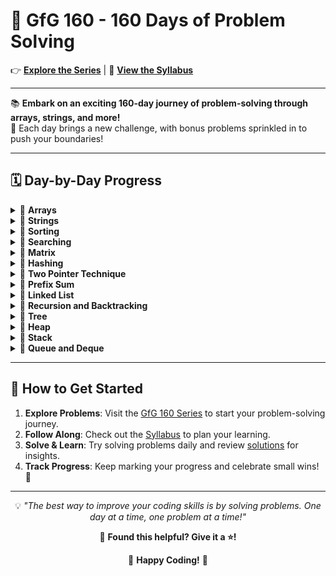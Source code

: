 <div>

# 🎯 GfG 160 - 160 Days of Problem Solving

👉 [**Explore the Series**](https://www.geeksforgeeks.org/courses/gfg-160-series) | 📜 [**View the Syllabus**](https://github.com/keerthisureka/GfG-160/blob/main/GFG%20160%20Series%20-%20Syllabus.pdf)

---

📚 **Embark on an exciting 160-day journey of problem-solving through arrays, strings, and more!**  
🎯 Each day brings a new challenge, with bonus problems sprinkled in to push your boundaries!  

---

## 🗓️ **Day-by-Day Progress**

<details>
<summary>📂 <b>Arrays</b></summary>

- **Day 1**: [Second Largest](https://www.geeksforgeeks.org/batch/gfg-160-problems/track/arrays-gfg-160/problem/second-largest3735) - [Solution](https://github.com/keerthisureka/GfG-160/blob/main/01_Arrays/001_SecondLargest.java)  
- **Day 2**: [Move All Zeroes to End](https://www.geeksforgeeks.org/batch/gfg-160-problems/track/arrays-gfg-160/problem/move-all-zeroes-to-end-of-array0751) - [Solution](https://github.com/keerthisureka/GfG-160/blob/main/01_Arrays/002_MoveAllZeroestoEnd.java)  
- **Day 3**: [Reverse an Array](https://www.geeksforgeeks.org/batch/gfg-160-problems/track/arrays-gfg-160/problem/reverse-an-array) - [Solution](https://github.com/keerthisureka/GfG-160/blob/main/01_Arrays/003_ReverseAnArray.java)  
- **Day 4**: [Rotate Array](https://www.geeksforgeeks.org/batch/gfg-160-problems/track/arrays-gfg-160/problem/rotate-array-by-n-elements-1587115621) - [Solution](https://github.com/keerthisureka/GfG-160/blob/main/01_Arrays/004_RotateArray.java)  
- **Day 5**: [Next Permutation](https://www.geeksforgeeks.org/batch/gfg-160-problems/track/arrays-gfg-160/problem/next-permutation5226) - [Solution](https://github.com/keerthisureka/GfG-160/blob/main/01_Arrays/005_NextPermutation.java)  
- **Day 6**: [Majority Element II](https://www.geeksforgeeks.org/batch/gfg-160-problems/track/arrays-gfg-160/problem/majority-vote) - [Solution](https://github.com/keerthisureka/GfG-160/blob/main/01_Arrays/006_MajorityElementII.java)  
- **Day 7**: [Stock Buy and Sell – Multiple Transaction Allowed](https://www.geeksforgeeks.org/batch/gfg-160-problems/track/arrays-gfg-160/problem/stock-buy-and-sell2615) - [Solution](https://github.com/keerthisureka/GfG-160/blob/main/01_Arrays/007_StockBuyAndSell-MultipleTransactionAllowed.java)  
- **Day 8**: [Stock Buy and Sell – Max One Transaction Allowed](https://www.geeksforgeeks.org/batch/gfg-160-problems/track/arrays-gfg-160/problem/buy-stock-2) - [Solution](https://github.com/keerthisureka/GfG-160/blob/main/01_Arrays/008_StockBuyAndSell-MaxOneTransactionAllowed.java)  
- **Day 9**: [Minimize the Heights II](https://www.geeksforgeeks.org/batch/gfg-160-problems/track/arrays-gfg-160/problem/minimize-the-heights3351) - [Solution](https://github.com/keerthisureka/GfG-160/blob/main/01_Arrays/009_MinimizeTheHeightsII.java)  
- **Day 10**: [Kadane's Algorithm](https://www.geeksforgeeks.org/batch/gfg-160-problems/track/arrays-gfg-160/problem/kadanes-algorithm-1587115620) - [Solution](https://github.com/keerthisureka/GfG-160/blob/main/01_Arrays/010_KadanesAlgorithm.java)  
- **Day 11**: [Maximum Product Subarray](https://www.geeksforgeeks.org/batch/gfg-160-problems/track/arrays-gfg-160/problem/maximum-product-subarray3604) - [Solution](https://github.com/keerthisureka/GfG-160/blob/main/01_Arrays/011_MaximumProductSubarray.java)  
- **Day 12**: [Max Circular Subarray Sum](https://www.geeksforgeeks.org/batch/gfg-160-problems/track/arrays-gfg-160/problem/max-circular-subarray-sum-1587115620) - [Solution](https://github.com/keerthisureka/GfG-160/blob/main/01_Arrays/012_MaxCircularSubarraySum.java)  
- **Day 13**: [Smallest Positive Missing Number](https://www.geeksforgeeks.org/batch/gfg-160-problems/track/arrays-gfg-160/problem/smallest-positive-missing-number-1587115621) - [Solution](https://github.com/keerthisureka/GfG-160/blob/main/01_Arrays/013_SmallestPositiveMissingNumber.java)  
- **Bonus Problem 1**: [Split Array In Three Equal Sum Subarrays](https://www.geeksforgeeks.org/batch/gfg-160-problems/track/array-bonus-problems/problem/split-array-in-three-equal-sum-subarrays) - [Solution](https://github.com/keerthisureka/GfG-160/blob/main/01_Arrays/B01_SplitArrayInThreeEqualSumSubarrays.java)  
- **Bonus Problem 2**: [Repetitive Addition Of Digits](https://www.geeksforgeeks.org/batch/gfg-160-problems/track/array-bonus-problems/problem/repetitive-addition-of-digits2221) - [Solution](https://github.com/keerthisureka/GfG-160/blob/main/01_Arrays/B02_RepetitiveAdditionOfDigits.java)  
- **Bonus Problem 3**: [Maximize Number of 1's](https://www.geeksforgeeks.org/batch/gfg-160-problems/track/array-bonus-problems/problem/maximize-number-of-1s0905) - [Solution](https://github.com/keerthisureka/GfG-160/blob/main/01_Arrays/B03_MaximizeNumberOf1s.java)  
- **Bonus Problem 4**: [Last Moment Before All Ants Fall Out of a Plank](https://www.geeksforgeeks.org/batch/gfg-160-problems/track/array-bonus-problems/problem/last-moment-before-all-ants-fall-out-of-a-plank) - [Solution](https://github.com/keerthisureka/GfG-160/blob/main/01_Arrays/B04_LastMomentBeforeAllAntsFallOutOfAPlank.java)  

</details>


<details>
<summary>📂 <b>Strings</b></summary>

- **Day 14**: [Implement Atoi](https://www.geeksforgeeks.org/batch/gfg-160-problems/track/string-gfg-160/problem/implement-atoi) - [Solution](https://github.com/keerthisureka/GfG-160/blob/main/02_Strings/014_ImplementAtoi.java)  
- **Day 15**: [Add Binary Strings](https://www.geeksforgeeks.org/batch/gfg-160-problems/track/string-gfg-160/problem/add-binary-strings3805) - [Solution](https://github.com/keerthisureka/GfG-160/blob/main/02_Strings/015_AddBinaryStrings.java)  
- **Day 16**: [Anagram](https://www.geeksforgeeks.org/batch/gfg-160-problems/track/string-gfg-160/problem/anagram-1587115620) - [Solution](https://github.com/keerthisureka/GfG-160/blob/main/02_Strings/016_Anagram.java)  
- **Day 17**: [Non Repeating Character](https://www.geeksforgeeks.org/batch/gfg-160-problems/track/string-gfg-160/problem/non-repeating-character-1587115620) - [Solution](https://github.com/keerthisureka/GfG-160/blob/main/02_Strings/017_NonRepeatingCharacter.java)  
- **Day 18**: [Search Pattern (KMP-Algorithm)](https://www.geeksforgeeks.org/batch/gfg-160-problems/track/string-gfg-160/problem/search-pattern0205) - [Solution](https://github.com/keerthisureka/GfG-160/blob/main/02_Strings/018_SearchPattern-KMP.java)  
- **Day 19**: [Min Chars to Add for Palindrome](https://www.geeksforgeeks.org/batch/gfg-160-problems/track/string-gfg-160/problem/minimum-characters-to-be-added-at-front-to-make-string-palindrome) - [Solution](https://github.com/keerthisureka/GfG-160/blob/main/02_Strings/019_MinCharsToAddForPalindrome.java)  
- **Day 20**: [Strings Rotations of Each Other](https://www.geeksforgeeks.org/batch/gfg-160-problems/track/string-gfg-160/problem/check-if-strings-are-rotations-of-each-other-or-not-1587115620) - [Solution](https://github.com/keerthisureka/GfG-160/blob/main/02_Strings/020_StringsRotationsOfEachOther.java)  
- **Bonus 5**: [Fizz Buzz](https://www.geeksforgeeks.org/batch/gfg-160-problems/track/string-bonus-problems/problem/fizz-buzz) - [Solution](https://github.com/keerthisureka/GfG-160/blob/main/02_Strings/B05_FizzBuzz.java)  
- **Bonus 6**: [CamelCase Pattern Matching](https://www.geeksforgeeks.org/batch/gfg-160-problems/track/string-bonus-problems/problem/camelcase-pattern-matching2259) - [Solution](https://github.com/keerthisureka/GfG-160/blob/main/02_Strings/B06_CamelCasePatternMatching.java)  
- **Bonus 7**: [Palindrome Sentence](https://www.geeksforgeeks.org/batch/gfg-160-problems/track/string-bonus-problems/problem/string-palindromic-ignoring-spaces4723) - [Solution](https://github.com/keerthisureka/GfG-160/blob/main/02_Strings/B07_PalindromeSentence.java)  
- **Bonus 8**: [Minimum repeat to make substring](https://www.geeksforgeeks.org/batch/gfg-160-problems/track/string-bonus-problems/problem/minimum-times-a-has-to-be-repeated-such-that-b-is-a-substring-of-it--170645) - [Solution](https://github.com/keerthisureka/GfG-160/blob/main/02_Strings/B08_MinimumRepeatToMakeSubstring.java)  
- **Bonus 9**: [Longest Prefix Suffix](https://www.geeksforgeeks.org/batch/gfg-160-problems/track/string-bonus-problems/problem/longest-prefix-suffix2527) - [Solution](https://github.com/keerthisureka/GfG-160/blob/main/02_Strings/B09_LongestPrefixSuffix.java)  
- **Bonus 10**: [Integer to Words](https://www.geeksforgeeks.org/batch/gfg-160-problems/track/string-bonus-problems/problem/number-to-words0335) - [Solution](https://github.com/keerthisureka/GfG-160/blob/main/02_Strings/B10_IntegerToWords.java)  

</details>


<details>
<summary>📂 <b>Sorting</b></summary>

- **Day 21**: [Sort 0s, 1s and 2s](https://www.geeksforgeeks.org/batch/gfg-160-problems/track/sorting-gfg-160/problem/sort-an-array-of-0s-1s-and-2s4231) - [Solution](https://github.com/keerthisureka/GfG-160/blob/main/03_Sorting/021_Sort0s1sAnd2s.java)  
- **Day 22**: [Find H-Index](https://www.geeksforgeeks.org/batch/gfg-160-problems/track/sorting-gfg-160/problem/find-h-index--165609) - [Solution](https://github.com/keerthisureka/GfG-160/blob/main/03_Sorting/022_FindHIndex.java)  
- **Day 23**: [Count Inversions](https://www.geeksforgeeks.org/batch/gfg-160-problems/track/sorting-gfg-160/problem/inversion-of-array-1587115620) - [Solution](https://github.com/keerthisureka/GfG-160/blob/main/03_Sorting/023_CountInversions.java)  
- **Day 24**: [Overlapping Intervals](https://www.geeksforgeeks.org/batch/gfg-160-problems/track/sorting-gfg-160/problem/overlapping-intervals--170633) - [Solution](https://github.com/keerthisureka/GfG-160/blob/main/03_Sorting/024_OverlappingIntervals.java)  
- **Day 25**: [Insert Interval](https://www.geeksforgeeks.org/batch/gfg-160-problems/track/sorting-gfg-160/problem/insert-interval-1666733333) - [Solution](https://github.com/keerthisureka/GfG-160/blob/main/03_Sorting/025_InsertInterval.java)  
- **Day 26**: [Non-overlapping Intervals](https://www.geeksforgeeks.org/batch/gfg-160-problems/track/sorting-gfg-160/problem/non-overlapping-intervals) - [Solution](https://github.com/keerthisureka/GfG-160/blob/main/03_Sorting/026_Non-overlappingIntervals.java)  
- **Day 27**: [Merge Without Extra Space](https://www.geeksforgeeks.org/batch/gfg-160-problems/track/sorting-gfg-160/problem/merge-two-sorted-arrays-1587115620) - [Solution](https://github.com/keerthisureka/GfG-160/blob/main/03_Sorting/027_MergeWithoutExtraSpace.java)  
- **Bonus 11**: [Minimum Sum](https://www.geeksforgeeks.org/batch/gfg-160-problems/track/sorting-bonus-problems/problem/minimum-sum4058) - [Solution](https://github.com/keerthisureka/GfG-160/blob/main/03_Sorting/B11_MinimumSum.java)  
- **Bonus 12**: [Meeting Rooms](https://www.geeksforgeeks.org/batch/gfg-160-problems/track/sorting-bonus-problems/problem/attend-all-meetings) - [Solution](https://github.com/keerthisureka/GfG-160/blob/main/03_Sorting/B12_MeetingRooms.java)  
- **Bonus 13**: [Form the Largest Number](https://www.geeksforgeeks.org/batch/gfg-160-problems/track/sorting-bonus-problems/problem/largest-number-formed-from-an-array1117) - [Solution](https://github.com/keerthisureka/GfG-160/blob/main/03_Sorting/B13_FormTheLargestNumber.java)  
- **Bonus 14**: [Make array elements unique](https://www.geeksforgeeks.org/batch/gfg-160-problems/track/sorting-bonus-problems/problem/make-array-elements-unique--170645) - [Solution](https://github.com/keerthisureka/GfG-160/blob/main/03_Sorting/B14_MakeArrayElementsUnique.java)  

</details>


<details>
<summary>📂 <b>Searching</b></summary>

- **Day 28**: [Number of occurrence](https://www.geeksforgeeks.org/batch/gfg-160-problems/track/searching-gfg-160/problem/number-of-occurrence2259) - [Solution](https://github.com/keerthisureka/GfG-160/blob/main/04_Searching/028_NumberOfOccurrence.java)
- **Day 29**: [Sorted and Rotated Minimum](https://www.geeksforgeeks.org/batch/gfg-160-problems/track/searching-gfg-160/problem/minimum-element-in-a-sorted-and-rotated-array3611) - [Solution](https://github.com/keerthisureka/GfG-160/blob/main/04_Searching/029_SortedAndRotatedMinimum.java)
- **Day 30**: [Search in Rotated Sorted Array](https://www.geeksforgeeks.org/batch/gfg-160-problems/track/searching-gfg-160/problem/search-in-a-rotated-array4618) - [Solution](https://github.com/keerthisureka/GfG-160/blob/main/04_Searching/030_SearchInRotatedSortedArray.java)
- **Day 31**: [Peak Element](https://www.geeksforgeeks.org/batch/gfg-160-problems/track/searching-gfg-160/problem/peak-element8) - [Solution](https://github.com/keerthisureka/GfG-160/blob/main/04_Searching/031_PeakElement.java)
- **Day 32**: [K-th element of two Arrays](https://www.geeksforgeeks.org/batch/gfg-160-problems/track/searching-gfg-160/problem/k-th-element-of-two-sorted-array1317) - [Solution](https://github.com/keerthisureka/GfG-160/blob/main/04_Searching/032_K-thElementOfTwoArrays.java)
- **Day 33**: [Aggressive Cows](https://www.geeksforgeeks.org/batch/gfg-160-problems/track/searching-gfg-160/problem/aggressive-cows) - [Solution](https://github.com/keerthisureka/GfG-160/blob/main/04_Searching/033_AggressiveCows.java)
- **Day 34**: [Allocate Minimum Pages](https://www.geeksforgeeks.org/batch/gfg-160-problems/track/searching-gfg-160/problem/allocate-minimum-number-of-pages0937) - [Solution](https://github.com/keerthisureka/GfG-160/blob/main/04_Searching/034_AllocateMinimumPages.java)
- **Day 35**: [Kth Missing Positive Number in a Sorted Array](https://www.geeksforgeeks.org/batch/gfg-160-problems/track/searching-gfg-160/problem/kth-missing-positive-number-in-a-sorted-array) - [Solution](https://github.com/keerthisureka/GfG-160/blob/main/04_Searching/035_KthMissingPositiveNumberInASortedArray.java)

</details>


<details>
<summary>📂 <b>Matrix</b></summary>

- **Day 36**: [Spirally traversing a matrix](https://www.geeksforgeeks.org/batch/gfg-160-problems/track/matrix-gfg-160/problem/spirally-traversing-a-matrix-1587115621) - [Solution](https://github.com/keerthisureka/GfG-160/blob/main/05_Matrix/036_SpirallyTraversingAMatrix.java)
- **Day 37**: [Rotate by 90 degree](https://www.geeksforgeeks.org/batch/gfg-160-problems/track/matrix-gfg-160/problem/rotate-by-90-degree-1587115621) - [Solution](https://github.com/keerthisureka/GfG-160/blob/main/05_Matrix/037_RotateBy90Degree.java)
- **Day 38**: [Search in a Row-Column sorted matrix](https://www.geeksforgeeks.org/batch/gfg-160-problems/track/matrix-gfg-160/problem/search-in-a-matrix17201720) - [Solution](https://github.com/keerthisureka/GfG-160/blob/main/05_Matrix/038_SearchInARow-ColumnSortedMatrix.java)
- **Day 39**: [Search in a row-wise sorted matrix](https://www.geeksforgeeks.org/batch/gfg-160-problems/track/matrix-gfg-160/problem/search-in-a-row-wise-sorted-matrix) - [Solution](https://github.com/keerthisureka/GfG-160/blob/main/05_Matrix/039_SearchInARow-wiseSortedMatrix.java)
- **Day 40**: [Search in a sorted Matrix](https://www.geeksforgeeks.org/batch/gfg-160-problems/track/matrix-gfg-160/problem/search-in-a-matrix-1587115621) - [Solution](https://github.com/keerthisureka/GfG-160/blob/main/05_Matrix/040_SearchInASortedMatrix.java)
- **Day 41**: [Set Matrix Zeroes](https://www.geeksforgeeks.org/batch/gfg-160-problems/track/matrix-gfg-160/problem/set-matrix-zeroes) - [Solution](https://github.com/keerthisureka/GfG-160/blob/main/05_Matrix/041_SetMatrixZeroes.java)

</details>


<details>
<summary>📂 <b>Hashing</b></summary>

- **Day 42**: [Two Sum - Pair with Given Sum](https://www.geeksforgeeks.org/batch/gfg-160-problems/track/hashing-gfg-160/problem/key-pair5616) - [Solution](https://github.com/keerthisureka/GfG-160/blob/main/06_Hashing/042_TwoSum-PairWithGivenSum.java)
- **Day 43**: [Count pairs with given sum](https://www.geeksforgeeks.org/batch/gfg-160-problems/track/hashing-gfg-160/problem/count-pairs-with-given-sum--150253) - [Solution](https://github.com/keerthisureka/GfG-160/blob/main/06_Hashing/043_CountPairsWithGivenSum.java)
- **Day 44**: [Find All Triplets with Zero Sum](https://www.geeksforgeeks.org/batch/gfg-160-problems/track/hashing-gfg-160/problem/find-all-triplets-with-zero-sum) - [Solution](https://github.com/keerthisureka/GfG-160/blob/main/06_Hashing/044_FindAllTripletsWithZeroSum.java)
- **Day 45**: [Intersection of Two arrays with Duplicate Elements](https://www.geeksforgeeks.org/batch/gfg-160-problems/track/hashing-gfg-160/problem/intersection-of-two-arrays-with-duplicate-elements) - [Solution](https://github.com/keerthisureka/GfG-160/blob/main/06_Hashing/045_IntersectionOfTwoArraysWithDuplicateElements.java)
- **Day 46**: [Union of Arrays with Duplicates](https://www.geeksforgeeks.org/batch/gfg-160-problems/track/hashing-gfg-160/problem/union-of-two-arrays3538) - [Solution](https://github.com/keerthisureka/GfG-160/blob/main/06_Hashing/046_UnionOfArraysWithDuplicates.java)
- **Day 47**: [Longest Consecutive Subsequence](https://www.geeksforgeeks.org/batch/gfg-160-problems/track/hashing-gfg-160/problem/longest-consecutive-subsequence2449) - [Solution](https://github.com/keerthisureka/GfG-160/blob/main/06_Hashing/047_LongestConsecutiveSubsequence.java)
- **Day 48**: [Print Anagrams Together](https://www.geeksforgeeks.org/batch/gfg-160-problems/track/hashing-gfg-160/problem/print-anagrams-together) - [Solution](https://github.com/keerthisureka/GfG-160/blob/main/06_Hashing/048_PrintAnagramsTogether.java)
- **Day 49**: [Subarrays with sum K](https://www.geeksforgeeks.org/batch/gfg-160-problems/track/hashing-gfg-160/problem/subarrays-with-sum-k) - [Solution](https://github.com/keerthisureka/GfG-160/blob/main/06_Hashing/049_SubarraysWithSumK.java)
- **Day 50**: [Count Subarrays with given XOR](https://www.geeksforgeeks.org/batch/gfg-160-problems/track/hashing-gfg-160/problem/count-subarray-with-given-xor) - [Solution](https://github.com/keerthisureka/GfG-160/blob/main/06_Hashing/050_CountSubarraysWithGivenXOR.java)

</details>


<details>
<summary>📂 <b>Two Pointer Technique</b></summary>

- **Day 51**: [Count all triplets with given sum in sorted array](https://www.geeksforgeeks.org/batch/gfg-160-problems/track/two-pointer-technique-gfg-160/problem/count-all-triplets-with-given-sum-in-sorted-array) - [Solution](https://github.com/keerthisureka/GfG-160/blob/main/07_Two%20Pointer%20Technique/051_CountAllTripletsWithGivenSumInSortedArray.java)  
- **Day 52**: [Count Pairs whose sum is less than target](https://www.geeksforgeeks.org/batch/gfg-160-problems/track/two-pointer-technique-gfg-160/problem/count-pairs-whose-sum-is-less-than-target) - [Solution](https://github.com/keerthisureka/GfG-160/blob/main/07_Two%20Pointer%20Technique/052_CountPairsWhoseSumIsLessThanTarget.java)  
- **Day 53**: [Sum Pair closest to target](https://www.geeksforgeeks.org/batch/gfg-160-problems/track/two-pointer-technique-gfg-160/problem/pair-in-array-whose-sum-is-closest-to-x1124) - [Solution](https://github.com/keerthisureka/GfG-160/blob/main/07_Two%20Pointer%20Technique/053_SumPairClosestToTarget.java)  
- **Day 54**: [Pair with given sum in a sorted array](https://www.geeksforgeeks.org/batch/gfg-160-problems/track/two-pointer-technique-gfg-160/problem/pair-with-given-sum-in-a-sorted-array4940) - [Solution](https://github.com/keerthisureka/GfG-160/blob/main/07_Two%20Pointer%20Technique/054_PairWithGivenSumInASortedArray.java)  
- **Day 55**: [Count the number of possible triangles](https://www.geeksforgeeks.org/batch/gfg-160-problems/track/two-pointer-technique-gfg-160/problem/count-possible-triangles-1587115620) - [Solution](https://github.com/keerthisureka/GfG-160/blob/main/07_Two%20Pointer%20Technique/055_CountTheNumberOfPossibleTriangles.java)  
- **Day 56**: [Indexes of Subarray Sum](https://www.geeksforgeeks.org/batch/gfg-160-problems/track/two-pointer-technique-gfg-160/problem/subarray-with-given-sum-1587115621) - [Solution](https://github.com/keerthisureka/GfG-160/blob/main/07_Two%20Pointer%20Technique/056_IndexesOfSubarraySum.java)  
- **Day 57**: [Count distinct elements in every window](https://www.geeksforgeeks.org/batch/gfg-160-problems/track/two-pointer-technique-gfg-160/problem/count-distinct-elements-in-every-window) - [Solution](https://github.com/keerthisureka/GfG-160/blob/main/07_Two%20Pointer%20Technique/057_CountDistinctElementsInEveryWindow.java)  
- **Day 58**: [Longest substring with distinct characters](https://www.geeksforgeeks.org/batch/gfg-160-problems/track/two-pointer-technique-gfg-160/problem/longest-distinct-characters-in-string5848) - [Solution](https://github.com/keerthisureka/GfG-160/blob/main/07_Two%20Pointer%20Technique/058_LongestSubstringWithDistinctCharacters.java)  
- **Day 59**: [Trapping Rain Water](https://www.geeksforgeeks.org/batch/gfg-160-problems/track/two-pointer-technique-gfg-160/problem/trapping-rain-water-1587115621) - [Solution](https://github.com/keerthisureka/GfG-160/blob/main/07_Two%20Pointer%20Technique/059_TrappingRainWater.java)  
- **Day 60**: [Container With Most Water](https://www.geeksforgeeks.org/batch/gfg-160-problems/track/two-pointer-technique-gfg-160/problem/container-with-most-water0535) - [Solution](https://github.com/keerthisureka/GfG-160/blob/main/07_Two%20Pointer%20Technique/060_ContainerWithMostWater.java)  

</details>


<details>
<summary>📂 <b>Prefix Sum</b></summary>

- **Day 61**: [Equilibrium Point](https://www.geeksforgeeks.org/batch/gfg-160-problems/track/prefix-sum-gfg-160/problem/equilibrium-point-1587115620) - [Solution](https://github.com/keerthisureka/GfG-160/blob/main/08_Prefix%20Sum/061_EquilibriumPoint.java)  
- **Day 62**: [Longest Subarray with Sum K](https://www.geeksforgeeks.org/batch/gfg-160-problems/track/prefix-sum-gfg-160/problem/longest-sub-array-with-sum-k0809) - [Solution](https://github.com/keerthisureka/GfG-160/blob/main/08_Prefix%20Sum/062_LongestSubarrayWithSumK.java)  
- **Day 63**: [Largest subarray of 0's and 1's](https://www.geeksforgeeks.org/batch/gfg-160-problems/track/prefix-sum-gfg-160/problem/largest-subarray-of-0s-and-1s) - [Solution](https://github.com/keerthisureka/GfG-160/blob/main/08_Prefix%20Sum/063_LargestSubarrayOf0sAnd1s.java)  
- **Day 64**: [Product array puzzle](https://www.geeksforgeeks.org/batch/gfg-160-problems/track/prefix-sum-gfg-160/problem/product-array-puzzle4525) - [Solution](https://github.com/keerthisureka/GfG-160/blob/main/08_Prefix%20Sum/064_ProductArrayPuzzle.java)  

</details>


<details>
<summary>📂 <b>Linked List</b></summary>

- **Day 65**: [Reverse a linked list](https://www.geeksforgeeks.org/batch/gfg-160-problems/track/linked-list-gfg-160/problem/reverse-a-linked-list) - [Solution](https://github.com/keerthisureka/GfG-160/blob/main/09_Linked%20List/065_ReverseALinkedList.java)  
- **Day 66**: [Rotate a Linked List](https://www.geeksforgeeks.org/batch/gfg-160-problems/track/linked-list-gfg-160/problem/rotate-a-linked-list) - [Solution](https://github.com/keerthisureka/GfG-160/blob/main/09_Linked%20List/066_RotateALinkedList.java)  
- **Day 67**: [Merge two sorted linked lists](https://www.geeksforgeeks.org/batch/gfg-160-problems/track/linked-list-gfg-160/problem/merge-two-sorted-linked-lists) - [Solution](https://github.com/keerthisureka/GfG-160/blob/main/09_Linked%20List/067_MergeTwoSortedLinkedLists.java)  
- **Day 68**: [Linked List Group Reverse](https://www.geeksforgeeks.org/batch/gfg-160-problems/track/linked-list-gfg-160/problem/reverse-a-linked-list-in-groups-of-given-size) - [Solution](https://github.com/keerthisureka/GfG-160/blob/main/09_Linked%20List/068_LinkedListGroupReverse.java)  
- **Day 69**: [Add Number Linked Lists](https://www.geeksforgeeks.org/batch/gfg-160-problems/track/linked-list-gfg-160/problem/add-two-numbers-represented-by-linked-lists) - [Solution](https://github.com/keerthisureka/GfG-160/blob/main/09_Linked%20List/069_AddNumberLinkedLists.java)  
- **Day 70**: [Clone List with Next and Random](https://www.geeksforgeeks.org/batch/gfg-160-problems/track/linked-list-gfg-160/problem/clone-a-linked-list-with-next-and-random-pointer) - [Solution](https://github.com/keerthisureka/GfG-160/blob/main/09_Linked%20List/070_CloneListWithNextAndRandom.java)  
- **Day 71**: [Detect Loop in linked list](https://www.geeksforgeeks.org/batch/gfg-160-problems/track/linked-list-gfg-160/problem/detect-loop-in-linked-list) - [Solution](https://github.com/keerthisureka/GfG-160/blob/main/09_Linked%20List/071_DetectLoopInLinkedList.java)  
- **Day 72**: [Find the first node of loop in linked list](https://www.geeksforgeeks.org/batch/gfg-160-problems/track/linked-list-gfg-160/problem/find-the-first-node-of-loop-in-linked-list--170645) - [Solution](https://github.com/keerthisureka/GfG-160/blob/main/09_Linked%20List/072_FindTheFirstNodeOfLoopInLinkedList.java)  
- **Day 73**: [Remove loop in Linked List](https://www.geeksforgeeks.org/batch/gfg-160-problems/track/linked-list-gfg-160/problem/remove-loop-in-linked-list) - [Solution](https://github.com/keerthisureka/GfG-160/blob/main/09_Linked%20List/073_RemoveLoopInLinkedList.java)  
- **Day 74**: [LRU Cache](https://www.geeksforgeeks.org/batch/gfg-160-problems/track/linked-list-gfg-160/problem/lru-cache) - [Solution](https://github.com/keerthisureka/GfG-160/blob/main/09_Linked%20List/074_LRUCache.java)  

</details>


<details>
<summary>📂 <b>Recursion and Backtracking</b></summary>

- **Day 75**: [Permutations of a String](https://www.geeksforgeeks.org/batch/gfg-160-problems/track/recursion-and-backtracking-gfg-160/problem/permutations-of-a-given-string2041) - [Solution](https://github.com/keerthisureka/GfG-160/blob/main/10_Recursion%20and%20Backtracking/075_PermutationsOfAString.java)
- **Day 76**: [Implement Pow](https://www.geeksforgeeks.org/batch/gfg-160-problems/track/recursion-and-backtracking-gfg-160/problem/powx-n) - [Solution](https://github.com/keerthisureka/GfG-160/blob/main/10_Recursion%20and%20Backtracking/076_ImplementPow.java)
- **Day 77**: [N-Queen Problem](https://www.geeksforgeeks.org/batch/gfg-160-problems/track/recursion-and-backtracking-gfg-160/problem/n-queen-problem0315) - [Solution](https://github.com/keerthisureka/GfG-160/blob/main/10_Recursion%20and%20Backtracking/077_N-QueenProblem.java)
- **Day 78**: [Solve the Sudoku](https://www.geeksforgeeks.org/batch/gfg-160-problems/track/recursion-and-backtracking-gfg-160/problem/solve-the-sudoku-1587115621) - [Solution](https://github.com/keerthisureka/GfG-160/blob/main/10_Recursion%20and%20Backtracking/078_SolveTheSudoku.java)
- **Day 79**: [Word Search](https://www.geeksforgeeks.org/batch/gfg-160-problems/track/recursion-and-backtracking-gfg-160/problem/word-search) - [Solution](https://github.com/keerthisureka/GfG-160/blob/main/10_Recursion%20and%20Backtracking/079_WordSearch.java)

</details>


<details>
<summary>📂 <b>Tree</b></summary>

- **Day 80**: [Level order traversal](https://www.geeksforgeeks.org/batch/gfg-160-problems/track/tree-gfg-160/problem/level-order-traversal) - [Solution](https://github.com/keerthisureka/GfG-160/blob/main/11_Tree/080_LevelOrderTraversal.java)
- **Day 81**: [Height of Binary Tree](https://www.geeksforgeeks.org/batch/gfg-160-problems/track/tree-gfg-160/problem/height-of-binary-tree) - [Solution](https://github.com/keerthisureka/GfG-160/blob/main/11_Tree/081_HeightOfBinaryTree.java)
- **Day 82**: [Diameter of a Binary Tree](https://www.geeksforgeeks.org/batch/gfg-160-problems/track/tree-gfg-160/problem/diameter-of-binary-tree) - [Solution](https://github.com/keerthisureka/GfG-160/blob/main/11_Tree/082_DiameterOfABinaryTree.java)
- **Day 83**: [Mirror Tree](https://www.geeksforgeeks.org/batch/gfg-160-problems/track/tree-gfg-160/problem/mirror-tree) - [Solution](https://github.com/keerthisureka/GfG-160/blob/main/11_Tree/083_MirrorTree.java)
- **Day 84**: [Construct Tree from Inorder & Preorder](https://www.geeksforgeeks.org/batch/gfg-160-problems/track/tree-gfg-160/problem/construct-tree-1) - [Solution](https://github.com/keerthisureka/GfG-160/blob/main/11_Tree/084_ConstructTreeFromInorderAndPreorder.java)
- **Day 85**: [Inorder Traversal](https://www.geeksforgeeks.org/batch/gfg-160-problems/track/tree-gfg-160/problem/inorder-traversal) - [Solution](https://github.com/keerthisureka/GfG-160/blob/main/11_Tree/085_InorderTraversal.java)
- **Day 86**: [Tree Boundary Traversal](https://www.geeksforgeeks.org/batch/gfg-160-problems/track/tree-gfg-160/problem/boundary-traversal-of-binary-tree) - [Solution](https://github.com/keerthisureka/GfG-160/blob/main/11_Tree/086_TreeBoundaryTraversal.java)
- **Day 87**: [Maximum path sum from any node](https://www.geeksforgeeks.org/batch/gfg-160-problems/track/tree-gfg-160/problem/maximum-path-sum-from-any-node) - [Solution](https://github.com/keerthisureka/GfG-160/blob/main/11_Tree/087_MaximumPathSumFromAnyNode.java)
- **Day 88**: [K Sum Paths](https://www.geeksforgeeks.org/batch/gfg-160-problems/track/tree-gfg-160/problem/k-sum-paths) - [Solution](https://github.com/keerthisureka/GfG-160/blob/main/11_Tree/088_KSumPaths.java)
- **Day 89**: [Check for BST](https://www.geeksforgeeks.org/batch/gfg-160-problems/track/tree-gfg-160/problem/check-for-bst) - [Solution](https://github.com/keerthisureka/GfG-160/blob/main/11_Tree/089_CheckForBST.java)
- **Day 90**: [k-th Smallest in BST](https://www.geeksforgeeks.org/batch/gfg-160-problems/track/tree-gfg-160/problem/find-k-th-smallest-element-in-bst) - [Solution](https://github.com/keerthisureka/GfG-160/blob/main/11_Tree/090_k-thSmallestInBST.java)
- **Day 91**: [Pair Sum in BST](https://www.geeksforgeeks.org/batch/gfg-160-problems/track/tree-gfg-160/problem/find-a-pair-with-given-target-in-bst) - [Solution](https://github.com/keerthisureka/GfG-160/blob/main/11_Tree/091_PairSumInBST.java)
- **Day 92**: [Fixing Two nodes of a BST](https://www.geeksforgeeks.org/batch/gfg-160-problems/track/tree-gfg-160/problem/fixed-two-nodes-of-a-bst) - [Solution](https://github.com/keerthisureka/GfG-160/blob/main/11_Tree/092_FixingTwoNodesOfABST.java)
- **Day 93**: [Lowest Common Ancestor in a BST](https://www.geeksforgeeks.org/batch/gfg-160-problems/track/tree-gfg-160/problem/lowest-common-ancestor-in-a-bst) - [Solution](https://github.com/keerthisureka/GfG-160/blob/main/11_Tree/093_LowestCommonAncestorInABST.java)
- **Day 94**: [Serialize and deserialize a binary tree](https://www.geeksforgeeks.org/batch/gfg-160-problems/track/tree-gfg-160/problem/serialize-and-deserialize-a-binary-tree) - [Solution](https://github.com/keerthisureka/GfG-160/blob/main/11_Tree/094_SerializeAndDeserializeABinaryTree.java)

</details>


<details>
<summary>📂 <b>Heap</b></summary>

- **Day 95**: [k largest elements](https://www.geeksforgeeks.org/batch/gfg-160-problems/track/heap-gfg-160/problem/k-largest-elements4206) - [Solution](https://github.com/keerthisureka/GfG-160/blob/main/12_Heap/095_kLargestElements.java)
- **Day 96**: [K Closest Points to Origin](https://www.geeksforgeeks.org/batch/gfg-160-problems/track/heap-gfg-160/problem/k-closest-points-to-origin--172242) - [Solution](https://github.com/keerthisureka/GfG-160/blob/main/12_Heap/096_KClosestPointsToOrigin.java)
- **Day 97**: [Merge K sorted linked lists](https://www.geeksforgeeks.org/batch/gfg-160-problems/track/heap-gfg-160/problem/merge-k-sorted-linked-lists) - [Solution](https://github.com/keerthisureka/GfG-160/blob/main/12_Heap/097_MergeKSortedLinkedLists.java)
- **Day 98**: [Find median in a stream](https://www.geeksforgeeks.org/batch/gfg-160-problems/track/heap-gfg-160/problem/find-median-in-a-stream-1587115620) - [Solution](https://github.com/keerthisureka/GfG-160/blob/main/12_Heap/098_FindMedianInAStream.java)

</details>


<details>
<summary>📂 <b>Stack</b></summary>

- **Day 99**: [Parenthesis Checker](https://www.geeksforgeeks.org/batch/gfg-160-problems/track/stack-gfg-160/problem/parenthesis-checker2744) - [Solution](https://github.com/keerthisureka/GfG-160/blob/main/13_Stack/099_ParenthesisChecker.java)
- **Day 100**: [Longest valid Parentheses](https://www.geeksforgeeks.org/batch/gfg-160-problems/track/stack-gfg-160/problem/longest-valid-parentheses5657) - [Solution](https://github.com/keerthisureka/GfG-160/blob/main/13_Stack/100_LongestValidParentheses.java)
- **Day 101**: [Next Greater Element](https://www.geeksforgeeks.org/batch/gfg-160-problems/track/stack-gfg-160/problem/next-larger-element-1587115620) - [Solution](https://github.com/keerthisureka/GfG-160/blob/main/13_Stack/101_NextGreaterElement.java)
- **Day 102**: [Stock span problem](https://www.geeksforgeeks.org/batch/gfg-160-problems/track/stack-gfg-160/problem/stock-span-problem-1587115621) - [Solution](https://github.com/keerthisureka/GfG-160/blob/main/13_Stack/102_StockSpanProblem.java)
- **Day 103**: [Histogram Max Rectangular Area](https://www.geeksforgeeks.org/batch/gfg-160-problems/track/stack-gfg-160/problem/maximum-rectangular-area-in-a-histogram-1587115620) - [Solution](https://github.com/keerthisureka/GfG-160/blob/main/13_Stack/103_HistogramMaxRectangularArea.java)
- **Day 104**: [Maximum of minimum for every window size](https://www.geeksforgeeks.org/batch/gfg-160-problems/track/stack-gfg-160/problem/maximum-of-minimum-for-every-window-size3453) - [Solution](https://github.com/keerthisureka/GfG-160/blob/main/13_Stack/104_MaximumOfMinimumForEveryWindowSize.java)
- **Day 105**: [Get Min from Stack](https://www.geeksforgeeks.org/batch/gfg-160-problems/track/stack-gfg-160/problem/get-minimum-element-from-stack) - [Solution](https://github.com/keerthisureka/GfG-160/blob/main/13_Stack/105_GetMinFromStack.java)
- **Day 106**: [Evaluation of Postfix Expression](https://www.geeksforgeeks.org/batch/gfg-160-problems/track/stack-gfg-160/problem/evaluation-of-postfix-expression1735) - [Solution](https://github.com/keerthisureka/GfG-160/blob/main/13_Stack/106_EvaluationOfPostfixExpression.java)
- **Day 107**: [Decode the string](https://www.geeksforgeeks.org/problems/decode-the-string2444/1) - [Solution](https://github.com/keerthisureka/GfG-160/blob/main/13_Stack/107_DecodeTheString.java)

</details>


<details>
<summary>📂 <b>Queue and Deque</b></summary>

- **Day 108**: [K Sized Subarray Maximum](https://www.geeksforgeeks.org/batch/gfg-160-problems/track/queue-and-deque-gfg-160/problem/maximum-of-all-subarrays-of-size-k3101) - [Solution](https://github.com/keerthisureka/GfG-160/blob/main/14_Queue%20and%20Deque/108_KSizedSubarrayMaximum.java)
- **Day 109**: [Longest Bounded-Difference Subarray](https://www.geeksforgeeks.org/batch/gfg-160-problems/track/queue-and-deque-gfg-160/problem/longest-bounded-difference-subarray) - [Solution](https://github.com/keerthisureka/GfG-160/blob/main/14_Queue%20and%20Deque/109_LongestBounded-DifferenceSubarray.java)

</details>

---

## 🚀 **How to Get Started**  

1. **Explore Problems**: Visit the [GfG 160 Series](https://www.geeksforgeeks.org/courses/gfg-160-series) to start your problem-solving journey.  
2. **Follow Along**: Check out the [Syllabus](https://github.com/keerthisureka/GfG-160/blob/main/GFG%20160%20Series%20-%20Syllabus.pdf) to plan your learning.  
3. **Solve & Learn**: Try solving problems daily and review [solutions](https://github.com/keerthisureka/GfG-160) for insights.  
4. **Track Progress**: Keep marking your progress and celebrate small wins! 🎉  

---

</div>


<div align="center">

💡 *"The best way to improve your coding skills is by solving problems. One day at a time, one problem at a time!"*  

🙌 **Found this helpful? Give it a ⭐!**  

🌟 **Happy Coding!** 🌟  

</div>
